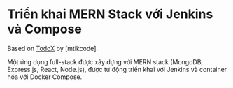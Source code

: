 # Triển khai MERN Stack với Jenkins và Compose

Based on [TodoX](https://github.com/mtikcode/mtikcode_todoX.git) by [mtikcode].

Một ứng dụng full-stack được xây dựng với MERN stack (MongoDB, Express.js, React, Node.js), được tự động triển khai với Jenkins và container hóa với Docker Compose.
